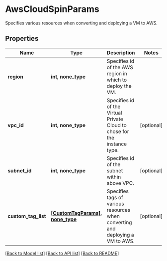 # AwsCloudSpinParams

Specifies various resources when converting and deploying a VM to AWS.

## Properties
Name | Type | Description | Notes
------------ | ------------- | ------------- | -------------
**region** | **int, none_type** | Specifies id of the AWS region in which to deploy the VM. | 
**vpc_id** | **int, none_type** | Specifies id of the Virtual Private Cloud to chose for the instance type. | [optional] 
**subnet_id** | **int, none_type** | Specifies id of the subnet within above VPC. | [optional] 
**custom_tag_list** | [**[CustomTagParams], none_type**](CustomTagParams.md) | Specifies tags of various resources when converting and deploying a VM to AWS. | [optional] 

[[Back to Model list]](../README.md#documentation-for-models) [[Back to API list]](../README.md#documentation-for-api-endpoints) [[Back to README]](../README.md)



